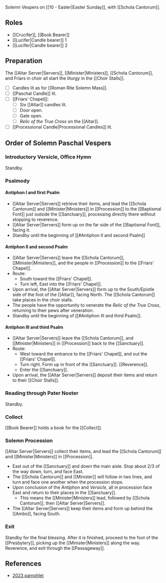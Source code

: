 Solemn Vespers on [[10 - Easter|Easter Sunday]], with [[Schola Cantorum]].

## Roles
- [[Crucifer]], [[Book Bearer]]
- [[Lucifer|Candle bearer]] 1
- [[Lucifer|Candle bearer]] 2

## Preparation
The [[Altar Server|Servers]], [[Minister|Ministers]], [[Schola Cantorum]], and Friars in choir all start the liturgy in the [[Choir Stalls]].

- [ ] Candles lit as for [[Roman Rite Solemn Mass]].
- [ ] [[Paschal Candle]] lit.
- [ ] [[Friars' Chapel]]:
	- [ ] Six [[Altar]] candles lit.
	- [ ] Door open.
	- [ ] Gate open.
	- [ ] _Relic of the True Cross_ on the [[Altar]].
- [ ] [[Processional Candle|Processional Candles]] lit.

## Order of Solemn Paschal Vespers

### Introductory Versicle, Office Hymn
Standby.

### Psalmody

#### Antiphon I and first Psalm
- [[Altar Server|Servers]] retrieve their items, and lead the [[Schola Cantorum]] and [[Minister|Ministers]] in [[Procession]] to the [[Baptismal Font]] just outside the [[Sanctuary]], processing directly there without stopping to reverence.
- [[Altar Server|Servers]] form up on the far side of the [[Baptismal Font]], facing it.
- Standby until the beginning of [[#Antiphon II and second Psalm]]

#### Antiphon II and second Psalm
- [[Altar Server|Servers]] leave the [[Schola Cantorum]], [[Minister|Ministers]], and the people in [[Procession]] to the [[Friars' Chapel]].
- Route:
	- South toward the [[Friars' Chapel]].
	- Turn left, East into the [[Friars' Chapel]].
- Upon arrival, the [[Altar Server|Servers]] form up to the South/Epistle side of the foot of the [[Altar]], facing North. The [[Schola Cantorum]] take places in the choir stalls.
- The people have the opportunity to venerate the _Relic of the True Cross_, returning to their pews after veneration.
- Standby until the beginning of [[#Antiphon III and third Psalm]].

#### Antiphon III and third Psalm
- [[Altar Server|Servers]] leave the [[Schola Cantorum]], and [[Minister|Ministers]] in [[Procession]] back to the [[Sanctuary]].
- Route:
	- West toward the entrance to the [[Friars' Chapel]], and out the [[Friars' Chapel]].
	- Turn right. Form up in front of the [[Sanctuary]]. [[Reverence]].
	- Enter the [[Sanctuary]].
- Upon arrival, the [[Altar Server|Servers]] deposit their items and return to their [[Choir Stalls]].

### Reading through Pater Noster
Standby.

### Collect
[[Book Bearer]] holds a book for the [[Collect]].

### Solemn Procession
[[Altar Server|Servers]] collect their items, and lead the [[Schola Cantorum]] and [[Minister|Ministers]] in [[Procession]].

- East out of the [[Sanctuary]] and down the main aisle. Stop about 2/3 of the way down, turn, and face East.
- The [[Schola Cantorum]] and [[Minister]] will follow in two lines, and turn and face one another when the procession stops.
- Upon conclusion of the _Antiphon_ and _Versicle_, all in procession face East and return to their places in the [[Sanctuary]].
	- This means the [[Minister|Ministers]] lead, followed by [[Schola Cantorum]], then [[Altar Server|Servers]].
- The [[Altar Server|Servers]] keep their items and form up behind the [[Ambo]], facing South.

### Exit
Standby for the final blessing. After it is finished, proceed to the foot of the [[Presbytery]], picking up the [[Minister|Ministers]] along the way. Reverence, and exit through the [[Passageway]].

## References
- [2023 pamphlet](https://svsc.info/wp-content/uploads/Easter-5-Sunday-Vespers-2023.pdf)